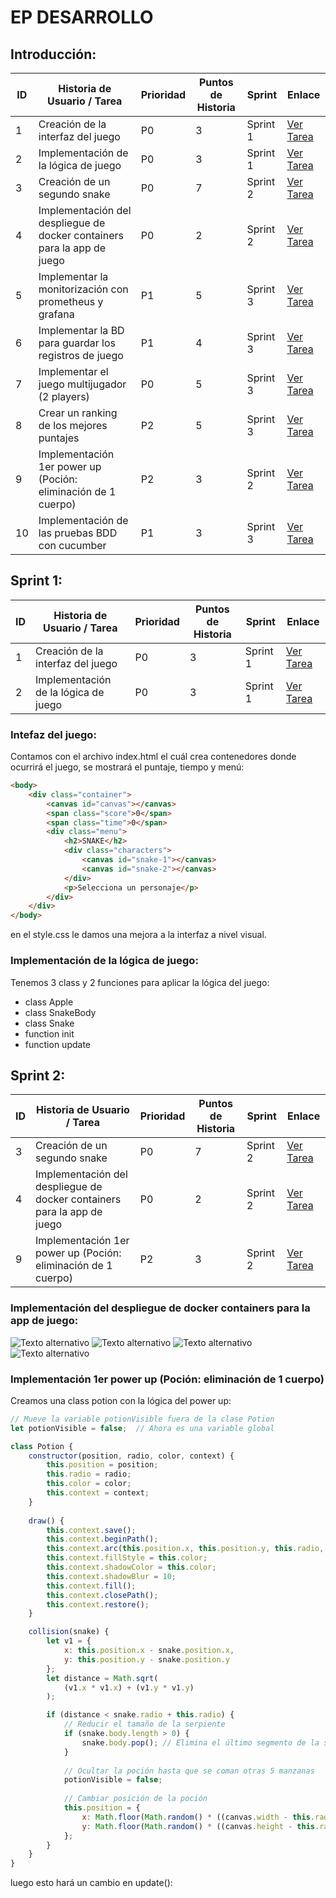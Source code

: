 # EP DESARROLLO

## Introducción:

| **ID** | **Historia de Usuario / Tarea**                                                                    | **Prioridad** | **Puntos de Historia** | **Sprint**   | **Enlace**                                             |
|--------|----------------------------------------------------------------------------------------------------|---------------|------------------------|--------------|-------------------------------------------------------|
| 1      | Creación de la interfaz del juego                                                                  | P0            | 3                      | Sprint 1     | [Ver Tarea](https://github.com/McBikan/EP-Desarrollo/issues/1) |
| 2      | Implementación de la lógica de juego                                                                | P0            | 3                      | Sprint 1     | [Ver Tarea](https://github.com/McBikan/EP-Desarrollo/issues/2) |
| 3      | Creación de un segundo snake                                                                         | P0            | 7                      | Sprint 2     | [Ver Tarea](https://github.com/McBikan/EP-Desarrollo/issues/3) |
| 4      | Implementación del despliegue de docker containers para la app de juego                             | P0            | 2                      | Sprint 2     | [Ver Tarea](https://github.com/McBikan/EP-Desarrollo/issues/4) |
| 5      | Implementar la monitorización con prometheus y grafana                                             | P1            | 5                      | Sprint 3     | [Ver Tarea](https://github.com/McBikan/EP-Desarrollo/issues/5) |
| 6      | Implementar la BD para guardar los registros de juego                                               | P1            | 4                      | Sprint 3     | [Ver Tarea](https://github.com/McBikan/EP-Desarrollo/issues/6) |
| 7      | Implementar el juego multijugador (2 players)                                                      | P0            | 5                      | Sprint 3     | [Ver Tarea](https://github.com/McBikan/EP-Desarrollo/issues/7) |
| 8      | Crear un ranking de los mejores puntajes                                                            | P2            | 5                      | Sprint 3     | [Ver Tarea](https://github.com/McBikan/EP-Desarrollo/issues/9) |
| 9      | Implementación 1er power up (Poción: eliminación de 1 cuerpo)                                       | P2            | 3                      | Sprint 2     | [Ver Tarea](https://github.com/McBikan/EP-Desarrollo/issues/10) |
| 10     | Implementación de las pruebas BDD con cucumber                                                      | P1            | 3                      | Sprint 3     | [Ver Tarea](https://github.com/McBikan/EP-Desarrollo/issues/11) |


## Sprint 1:

| **ID** | **Historia de Usuario / Tarea**                                                                    | **Prioridad** | **Puntos de Historia** | **Sprint**   | **Enlace**                                             |
|--------|----------------------------------------------------------------------------------------------------|---------------|------------------------|--------------|-------------------------------------------------------|
| 1      | Creación de la interfaz del juego                                                                  | P0            | 3                      | Sprint 1     | [Ver Tarea](https://github.com/McBikan/EP-Desarrollo/issues/1) |
| 2      | Implementación de la lógica de juego                                                                | P0            | 3                      | Sprint 1     | [Ver Tarea](https://github.com/McBikan/EP-Desarrollo/issues/2) |


### Intefaz del juego:
Contamos con el archivo index.html el cuál crea contenedores donde ocurrirá el juego, se mostrará el puntaje, tiempo y menú:
```html
<body>
    <div class="container">
        <canvas id="canvas"></canvas>
        <span class="score">0</span>
        <span class="time">0</span>
        <div class="menu">
            <h2>SNAKE</h2>
            <div class="characters">
                <canvas id="snake-1"></canvas>
                <canvas id="snake-2"></canvas>
            </div>
            <p>Selecciona un personaje</p>
        </div>
    </div>
</body>
```
en el style.css le damos una mejora a la interfaz a nivel visual.

### Implementación de la lógica de juego:
Tenemos 3 class y 2 funciones para aplicar la lógica del juego:
- class Apple
- class SnakeBody
- class Snake
- function init
- function update


## Sprint 2:

| **ID** | **Historia de Usuario / Tarea**                                                                    | **Prioridad** | **Puntos de Historia** | **Sprint**   | **Enlace**                                             |
|--------|----------------------------------------------------------------------------------------------------|---------------|------------------------|--------------|-------------------------------------------------------|
| 3      | Creación de un segundo snake                                                                         | P0            | 7                      | Sprint 2     | [Ver Tarea](https://github.com/McBikan/EP-Desarrollo/issues/3) |
| 4      | Implementación del despliegue de docker containers para la app de juego                             | P0            | 2                      | Sprint 2     | [Ver Tarea](https://github.com/McBikan/EP-Desarrollo/issues/4) |
| 9      | Implementación 1er power up (Poción: eliminación de 1 cuerpo)                                       | P2            | 3                      | Sprint 2     | [Ver Tarea](https://github.com/McBikan/EP-Desarrollo/issues/10) |

### Implementación del despliegue de docker containers para la app de juego:
![Texto alternativo](imagenes/docker/imagen1.jpg)
![Texto alternativo](imagenes/docker/imagen2.jpg)
![Texto alternativo](imagenes/docker/imagen3.jpg)
![Texto alternativo](imagenes/docker/imagen4.jpg)

### Implementación 1er power up (Poción: eliminación de 1 cuerpo)  
Creamos una class potion con la lógica del power up:


```javascript
// Mueve la variable potionVisible fuera de la clase Potion
let potionVisible = false;  // Ahora es una variable global

class Potion {
    constructor(position, radio, color, context) {
        this.position = position;
        this.radio = radio;
        this.color = color;
        this.context = context;
    }
    
    draw() {
        this.context.save();
        this.context.beginPath();
        this.context.arc(this.position.x, this.position.y, this.radio, 0, 2 * Math.PI);
        this.context.fillStyle = this.color;
        this.context.shadowColor = this.color;
        this.context.shadowBlur = 10;
        this.context.fill();
        this.context.closePath();
        this.context.restore();
    }

    collision(snake) {
        let v1 = {
            x: this.position.x - snake.position.x,
            y: this.position.y - snake.position.y
        };
        let distance = Math.sqrt(
            (v1.x * v1.x) + (v1.y * v1.y)
        );

        if (distance < snake.radio + this.radio) {
            // Reducir el tamaño de la serpiente
            if (snake.body.length > 0) {
                snake.body.pop(); // Elimina el último segmento de la serpiente
            }
            
            // Ocultar la poción hasta que se coman otras 5 manzanas
            potionVisible = false;
            
            // Cambiar posición de la poción
            this.position = {
                x: Math.floor(Math.random() * ((canvas.width - this.radio) - this.radio + 1)) + this.radio,
                y: Math.floor(Math.random() * ((canvas.height - this.radio) - this.radio + 1)) + this.radio,
            };
        }
    }
}
```

luego esto hará un cambio en update():


